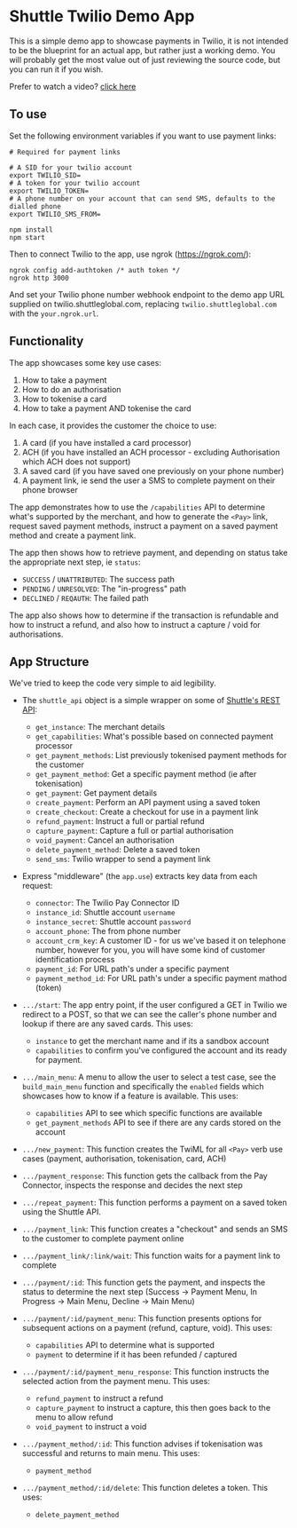 # Shuttle Twilio Demo App

This is a simple demo app to showcase payments in Twilio, it is not intended to be the blueprint for an actual app, but rather just a working demo. You will probably get the most value out of just reviewing the source code, but you can run it if you wish.


Prefer to watch a video? [click here](https://www.loom.com/share/5c1f10aa3d5a4e6fa933b4e3675533d2)

## To use

Set the following environment variables if you want to use payment links:

```
# Required for payment links

# A SID for your twilio account
export TWILIO_SID= 
# A token for your twilio account
export TWILIO_TOKEN= 
# A phone number on your account that can send SMS, defaults to the dialled phone
export TWILIO_SMS_FROM= 
```

```
npm install
npm start
```

Then to connect Twilio to the app, use ngrok (https://ngrok.com/):

```
ngrok config add-authtoken /* auth token */
ngrok http 3000
```

And set your Twilio phone number webhook endpoint to the demo app URL supplied on twilio.shuttleglobal.com, replacing `twilio.shuttleglobal.com` with the `your.ngrok.url`.


## Functionality

The app showcases some key use cases:

1. How to take a payment
2. How to do an authorisation
3. How to tokenise a card
4. How to take a payment AND tokenise the card

In each case, it provides the customer the choice to use:

1. A card (if you have installed a card processor)
2. ACH (if you have installed an ACH processor - excluding Authorisation which ACH does not support)
3. A saved card (if you have saved one previously on your phone number)
4. A payment link, ie send the user a SMS to complete payment on their phone browser

The app demonstrates how to use the `/capabilities` API to determine what's supported by the merchant, and how to generate the `<Pay>` link, request saved payment methods, instruct a payment on a saved payment method and create a payment link.

The app then shows how to retrieve payment, and depending on status take the appropriate next step, ie `status`:

* `SUCCESS` / `UNATTRIBUTED`: The success path
* `PENDING` / `UNRESOLVED`: The "in-progress" path
* `DECLINED` / `REQAUTH`: The failed path 

The app also shows how to determine if the transaction is refundable and how to instruct a refund, and also how to instruct a capture / void for authorisations.

## App Structure

We've tried to keep the code very simple to aid legibility.

* The `shuttle_api` object is a simple wrapper on some of [Shuttle's REST API](https://api.shuttleglobal.com/):

	- `get_instance`: The merchant details
	- `get_capabilities`: What's possible based on connected payment processor
	- `get_payment_methods`: List previously tokenised payment methods for the customer
	- `get_payment_method`: Get a specific payment method (ie after tokenisation)
	- `get_payment`: Get payment details
	- `create_payment`: Perform an API payment using a saved token
	- `create_checkout`: Create a checkout for use in a payment link 
	- `refund_payment`: Instruct a full or partial refund
	- `capture_payment`: Capture a full or partial authorisation
	- `void_payment`: Cancel an authorisation
	- `delete_payment_method`: Delete a saved token
	- `send_sms`: Twilio wrapper to send a payment link

* Express "middleware" (the `app.use`) extracts key data from each request:

	- `connector`: The Twilio Pay Connector ID
	- `instance_id`: Shuttle account `username` 
	- `instance_secret`: Shuttle account `password`
	- `account_phone`: The from phone number 
	- `account_crm_key`: A customer ID - for us we've based it on telephone number, however for you, you will have some kind of customer identification process
	- `payment_id`: For URL path's under a specific payment 
	- `payment_method_id`: For URL path's under a specific payment mathod (token) 

* `.../start`: The app entry point, if the user configured a GET in Twilio we redirect to a POST, so that we can see the caller's phone number and lookup if there are any saved cards. This uses:

	- `instance` to get the merchant name and if its a sandbox account
	- `capabilities` to confirm you've configured the account and its ready for payment.

* `.../main_menu`: A menu to allow the user to select a test case, see the `build_main_menu` function and specifically the `enabled` fields which showcases how to know if a feature is available. This uses:

	- `capabilities` API to see which specific functions are available
	- `get_payment_methods` API to see if there are any cards stored on the account

* `.../new_payment`: This function creates the TwiML for all `<Pay>` verb use cases (payment, authorisation, tokenisation, card, ACH) 
* `.../payment_response`: This function gets the callback from the Pay Connector, inspects the response and decides the next step
* `.../repeat_payment`: This function performs a payment on a saved token using the Shuttle API.
* `.../payment_link`: This function creates a "checkout" and sends an SMS to the customer to complete payment online
* `.../payment_link/:link/wait`: This function waits for a payment link to complete
* `.../payment/:id`: This function gets the payment, and inspects the status to determine the next step (Success -> Payment Menu, In Progress -> Main Menu, Decline -> Main Menu)
* `.../payment/:id/payment_menu`: This function presents options for subsequent actions on a payment (refund, capture, void). This uses:

	- `capabilities` API to determine what is supported
	- `payment` to determine if it has been refunded / captured

* `.../payment/:id/payment_menu_response`: This function instructs the selected action from the payment menu. This uses:

	- `refund_payment` to instruct a refund
	- `capture_payment` to instruct a capture, this then goes back to the menu to allow refund
	- `void_payment` to instruct a void

* `.../payment_method/:id`: This function advises if tokenisation was successful and returns to main menu. This uses:

	- `payment_method` 

* `.../payment_method/:id/delete`: This function deletes a token. This uses:

	- `delete_payment_method` 


